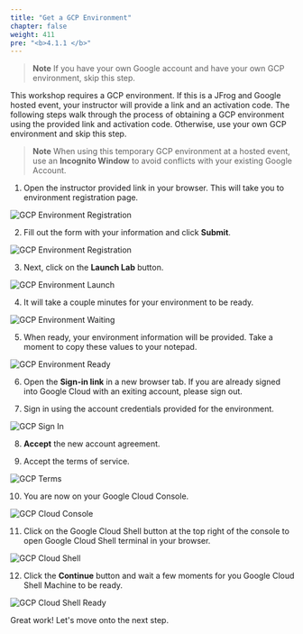 ```yaml
---
title: "Get a GCP Environment"
chapter: false
weight: 411
pre: "<b>4.1.1 </b>"
---
```



> **Note** If you have your own Google account and have your own GCP environment, skip this step.


This workshop requires a GCP environment. If this is a JFrog and Google hosted event, your instructor will provide a link and an activation code. The following steps walk through the process of obtaining a GCP environment using the provided link and activation code.
Otherwise, use your own GCP environment and skip this step.


> **Note** When using this temporary GCP environment at a hosted event, use an **Incognito Window** to avoid conflicts with your existing Google Account.


1. Open the instructor provided link in your browser. This will take you to environment registration page.

![GCP Environment Registration](https://raw.githubusercontent.com/jfrogtraining/gcp-gke-workshop/master/docs/images/gcp-environment-registration.png)

2. Fill out the form with your information and click **Submit**.

![GCP Environment Registration](https://raw.githubusercontent.com/jfrogtraining/gcp-gke-workshop/master/docs/images/gcp-environment-registration-form.png)

3. Next, click on the **Launch Lab** button.

![GCP Environment Launch](https://raw.githubusercontent.com/jfrogtraining/gcp-gke-workshop/master/docs/images/gcp-environment-launch-lab.png)

4. It will take a couple minutes for your environment to be ready.

![GCP Environment Waiting](https://raw.githubusercontent.com/jfrogtraining/gcp-gke-workshop/master/docs/images/gcp-environment-waiting.png)

5. When ready, your environment information will be provided. Take a moment to copy these values to your notepad.

![GCP Environment Ready](https://raw.githubusercontent.com/jfrogtraining/gcp-gke-workshop/master/docs/images/gcp-environment-ready.png)

6. Open the **Sign-in link** in a new browser tab. If you are already signed into Google Cloud with an exiting account, please sign out.

7. Sign in using the account credentials provided for the environment.

![GCP Sign In](https://raw.githubusercontent.com/jfrogtraining/gcp-gke-workshop/master/docs/images/gcp-sign-in.png)

8. **Accept** the new account agreement.

9. Accept the terms of service.

![GCP Terms](https://raw.githubusercontent.com/jfrogtraining/gcp-gke-workshop/master/docs/images/gcp-terms.png)

10. You are now on your Google Cloud Console.

![GCP Cloud Console](https://raw.githubusercontent.com/jfrogtraining/gcp-gke-workshop/master/docs/images/gcp-cloud-console.png)

11. Click on the Google Cloud Shell button at the top right of the console to open Google Cloud Shell terminal in your browser.

![GCP Cloud Shell](https://raw.githubusercontent.com/jfrogtraining/gcp-gke-workshop/master/docs/images/gcp-shell.png)

12. Click the **Continue** button and wait a few moments for you Google Cloud Shell Machine to be ready.

![GCP Cloud Shell Ready](https://raw.githubusercontent.com/jfrogtraining/gcp-gke-workshop/master/docs/images/gcp-shell-ready.png)

Great work! Let's move onto the next step.

